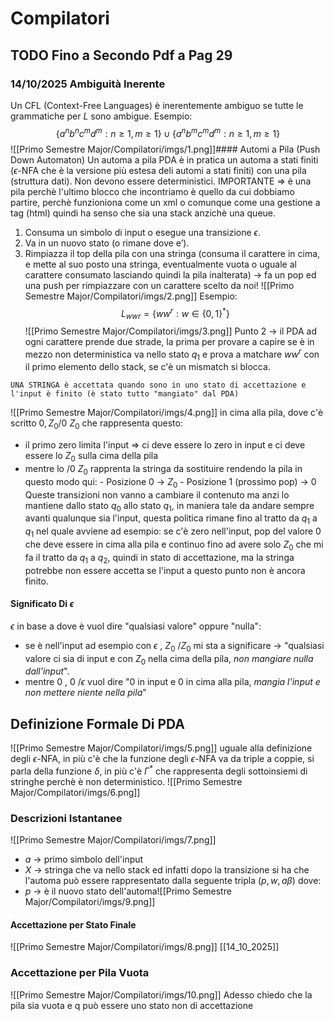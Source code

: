 # Compilatori
## TODO Fino a Secondo Pdf a Pag 29
### 14/10/2025 Ambiguità Inerente
Un CFL (Context-Free Languages) è inerentemente ambiguo se tutte le grammatiche per $L$ sono ambigue.
Esempio:
$$\{a^n b^nc^md^m: n\geq 1,m\geq 1\} \cup \{a^n b^mc^md^m: n\geq 1,m\geq 1\}$$
![[Primo Semestre Major/Compilatori/imgs/1.png]]#### Automi a Pila (Push Down Automaton)
Un automa a pila PDA è in pratica un automa a stati finiti ($\epsilon$-NFA che è la versione più estesa deli automi a stati finiti) con una pila (struttura dati).
Non devono essere deterministici.
IMPORTANTE => è una pila perchè l'ultimo blocco che incontriamo è quello da cui dobbiamo partire, perchè funzioniona come un xml o comunque come una gestione a tag (html) quindi ha senso che sia una stack anzichè una queue.
1. Consuma un simbolo di input o esegue una transizione $\epsilon$.
2. Va in un nuovo stato (o rimane dove e’).
3. Rimpiazza il top della pila con una stringa (consuma il carattere in cima, e mette al suo posto una stringa, eventualmente vuota o uguale al carattere consumato lasciando quindi la pila inalterata) $\rightarrow$ fa un pop ed una push per rimpiazzare con un carattere scelto da noi!
![[Primo Semestre Major/Compilatori/imgs/2.png]]
Esempio:
$$L_{wwr} = \{ ww^r: w ∈ \{0,1\}^*\}$$
![[Primo Semestre Major/Compilatori/imgs/3.png]]
Punto 2 $\rightarrow$ il PDA ad ogni carattere prende due strade, la prima per provare a capire se è in mezzo non deterministica va nello stato $q_1$ e prova a matchare $ww^r$ con il primo elemento dello stack, se c'è un mismatch si blocca.
```
UNA STRINGA è accettata quando sono in uno stato di accettazione e l'input è finito (è stato tutto "mangiato" dal PDA)
```
![[Primo Semestre Major/Compilatori/imgs/4.png]]
in cima alla pila, dove c'è scritto $0,Z_0 /0\ Z_0$ che rappresenta questo:
- il primo zero limita l'input => ci deve essere lo zero in input e ci deve essere lo $Z_0$ sulla cima della pila
- mentre lo $/0 \ Z_0$ rapprenta la stringa da sostituire rendendo la pila in questo modo qui:
	  - Posizione 0 $\rightarrow$ $Z_0$ 
	  - Posizione 1 (prossimo pop) $\rightarrow$ 0
Queste transizioni non vanno a cambiare il contenuto ma anzi lo mantiene dallo stato $q_0$ allo stato $q_1$, in maniera tale da andare sempre avanti qualunque sia l'input, questa politica rimane fino al tratto da $q_1$ a $q_1$ nel quale avviene ad esempio:
	se c'è zero nell'input, pop del valore 0 che deve essere in cima alla pila e continuo fino ad avere solo $Z_0$ che mi fa il tratto da $q_1$ a $q_2$, quindi in stato di accettazione, ma la stringa potrebbe non essere accetta se l'input a questo punto non è ancora finito.
#### Significato Di $\epsilon$
$\epsilon$ in base a dove è vuol dire "qualsiasi valore" oppure "nulla":
- se è nell'input ad esempio con $\epsilon$ , $Z_0 \ /Z_0$ mi sta a significare $\rightarrow$ "qualsiasi valore ci sia di input e con $Z_0$ nella cima della pila, *non mangiare nulla dall'input*".
- mentre $0\ , \ 0 \ / \epsilon$ vuol dire "0 in input e 0 in cima alla pila, *mangia l'input e non mettere niente nella pila*"
## Definizione Formale Di PDA
![[Primo Semestre Major/Compilatori/imgs/5.png]]
uguale alla definizione degli $\epsilon$-NFA, in più c'è che la funzione degli $\epsilon$-NFA va da triple a coppie, si parla della funzione $\delta$, in più c'è $\Gamma^*$ che rappresenta degli sottoinsiemi di stringhe perchè è non deterministico.
![[Primo Semestre Major/Compilatori/imgs/6.png]]
### Descrizioni Istantanee
![[Primo Semestre Major/Compilatori/imgs/7.png]]
- $a \ \rightarrow$ primo simbolo dell'input
- $X \ \rightarrow$ stringa che va nello stack
ed infatti dopo la transizione si ha che l'automa può essere rappresentato dalla seguente tripla $(p,w,a\beta)$ dove:
- $p \ \rightarrow$ è il nuovo stato dell'automa![[Primo Semestre Major/Compilatori/imgs/9.png]]
#### Accettazione per Stato Finale
![[Primo Semestre Major/Compilatori/imgs/8.png]]
[[14_10_2025]]
### Accettazione per Pila Vuota
![[Primo Semestre Major/Compilatori/imgs/10.png]]
Adesso chiedo che la pila sia vuota e q può essere uno stato non di accettazione 